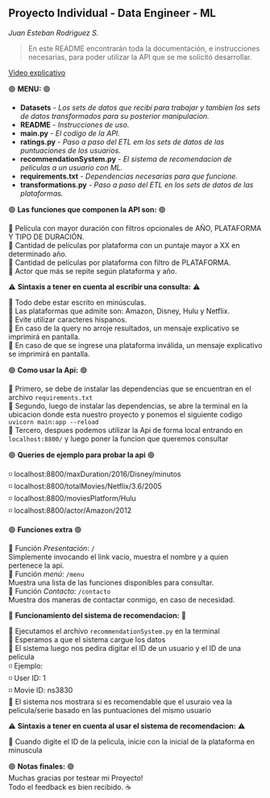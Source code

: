 ## Proyecto Individual - Data Engineer - ML 
_Juan Esteban Rodriguez S._

> En este README encontrarán toda la documentación, e instrucciones necesarias, para poder utilizar la API que se me solicitó desarrollar.

[Video explicativo]()

:green_circle: **MENU:** :green_circle:
* **Datasets** - _Los sets de datos que recibí para trabajar y tambien los sets de datos transformados para su posterior manipulacion._
* **README** - _Instrucciones de uso._
* **main.py** - _El codigo de la API._
* **ratings.py** - _Paso a paso del ETL em los sets de datos de las puntuaciones de los usuarios._
* **recommendationSystem.py** - _El sistema de recomendacion de peliculas a un usuario con ML._
* **requirements.txt** - _Dependencias necesarias para que funcione._
* **transformations.py** - _Paso a paso del ETL en los sets de datos de las plataformas._
 
:green_circle: **Las funciones que componen la API son:** :green_circle:

:small_blue_diamond: Película con mayor duración con filtros opcionales de AÑO, PLATAFORMA Y TIPO DE DURACIÓN. <br>
:small_blue_diamond: Cantidad de películas por plataforma con un puntaje mayor a XX en determinado año. <br>
:small_blue_diamond: Cantidad de películas por plataforma con filtro de PLATAFORMA. <br>
:small_blue_diamond: Actor que más se repite según plataforma y año. <br>

:warning: **Sintaxis a tener en cuenta al escribir una consulta:** :warning:<br>

:small_blue_diamond: Todo debe estar escrito en minúsculas.  <br>
:small_blue_diamond: Las plataformas que admite son: Amazon, Disney, Hulu y Netflix. <br>
:small_blue_diamond: Evite utilizar caracteres hispanos. <br>
:small_blue_diamond: En caso de la query no arroje resultados, un mensaje explicativo se imprimirá en pantalla.<br>
:small_blue_diamond: En caso de que se ingrese una plataforma inválida, un mensaje explicativo se imprimirá en pantalla. <br>

:green_circle: **Como usar la Api:** :green_circle:<br>

:small_blue_diamond: Primero, se debe de instalar las dependencias que se encuentran en el archivo `requirements.txt` <br>
:small_blue_diamond: Segundo, luego de instalar las dependencias, se abre la terminal en la ubicacion donde esta nuestro proyecto y ponemos el siguiente codigo `uvicorn main:app --reload` <br>
:small_blue_diamond: Tercero, despues podemos utilizar la Api de forma local entrando en `localhost:8800/` y luego poner la funcion que queremos consultar <br>

:green_circle: **Queries de ejemplo para probar la api** :green_circle: 

:white_medium_small_square: localhost:8800/maxDuration/2016/Disney/minutos <br>
:white_medium_small_square: localhost:8800/totalMovies/Netflix/3.6/2005 <br>
:white_medium_small_square: localhost:8800/moviesPlatform/Hulu <br>
:white_medium_small_square: localhost:8800/actor/Amazon/2012 <br>

:green_circle: **Funciones extra** :green_circle: <br>

:small_blue_diamond: Función _Presentación_: `/` <br>
Simplemente invocando el link vacío, muestra el nombre y a quien pertenece la api.<br>
:small_blue_diamond: Función _menú_: `/menu` <br>
Muestra una lista de las funciones disponibles para consultar. <br>
:small_blue_diamond: Función _Contacto_: `/contacto`<br>
Muestra dos maneras de contactar conmigo, en caso de necesidad. <br>


:red_circle: **Funcionamiento del sistema de recomendacion:** :red_circle: <br>

:small_blue_diamond: Ejecutamos el archivo `recommendationSystem.py` en la terminal <br>
:small_blue_diamond: Esperamos a que el sistema cargue los datos <br>
:small_blue_diamond: El sistema luego nos pedira digitar el ID de un usuario y el ID de una pelicula <br>
  :white_medium_small_square: Ejemplo: <br>
  :white_medium_small_square: User ID: 1 <br>
  :white_medium_small_square: Movie ID: ns3830 <br>
:small_blue_diamond: El sistema nos mostrara si es recomendable que el usuraio vea la pelicula/serie basado en las puntuaciones del mismo usuario <br>

:warning: **Sintaxis a tener en cuenta al usar el sistema de recomendacion:** :warning:<br>

:small_blue_diamond: Cuando digite el ID de la pelicula, inicie con la inicial de la plataforma en minuscula <br>

:green_circle: **Notas finales:** :green_circle:<br>
Muchas gracias por testear mi Proyecto! <br> 
Todo el feedback es bien recibido. :coffee:
